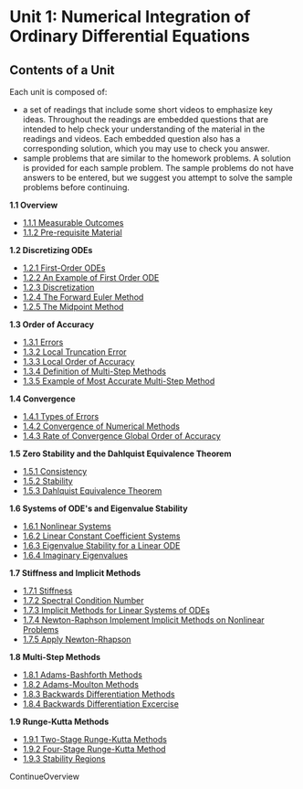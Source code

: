 Unit 1: Numerical Integration of Ordinary Differential Equations
===

Contents of a Unit
------------------

Each unit is composed of:

*   a set of readings that include some short videos to emphasize key ideas. Throughout the readings are embedded questions that are intended to help check your understanding of the material in the readings and videos. Each embedded question also has a corresponding solution, which you may use to check you answer.
*   sample problems that are similar to the homework problems. A solution is provided for each sample problem. The sample problems do not have answers to be entered, but we suggest you attempt to solve the sample problems before continuing.

**1.1 Overview**

*   [1.1.1 Measurable Outcomes](1.1%20Overview.md#111-measurable-outcomes)
*   [1.1.2 Pre-requisite Material](1.1%20Overview.md#112-pre-requisite-material)

**1.2 Discretizing ODEs**

*   [1.2.1 First-Order ODEs](1.2%20Discretizing%20ODEs.md#121-first-order-odes
)
*   [1.2.2 An Example of First Order ODE](1.2%20Discretizing%20ODEs.md#122-an-example-of-first-order-ode)
*   [1.2.3 Discretization](1.2%20Discretizing%20ODEs.md#123-discretization)
*   [1.2.4 The Forward Euler Method](1.2%20Discretizing%20ODEs.md#124-the-forward-euler-method)
*   [1.2.5 The Midpoint Method](1.2%20Discretizing%20ODEs.md#125-the-midpoint-method)

**1.3 Order of Accuracy**

*   [1.3.1 Errors](../../contents/numerical-integration-of-ordinary-differential-equations/order-of-accuracy/index.htm)
*   [1.3.2 Local Truncation Error](../../contents/numerical-integration-of-ordinary-differential-equations/order-of-accuracy/1690r-local-truncation-error/index.htm)
*   [1.3.3 Local Order of Accuracy](../../contents/numerical-integration-of-ordinary-differential-equations/order-of-accuracy/1690r-local-order-of-accuracy/index.htm)
*   [1.3.4 Definition of Multi-Step Methods](../../contents/numerical-integration-of-ordinary-differential-equations/order-of-accuracy/1690r-definition-of-multi-step-methods/index.htm)
*   [1.3.5 Example of Most Accurate Multi-Step Method](../../contents/numerical-integration-of-ordinary-differential-equations/order-of-accuracy/1690r-example-of-most-accurate-multi-step-method/index.htm)

**1.4 Convergence**

*   [1.4.1 Types of Errors](../../contents/numerical-integration-of-ordinary-differential-equations/convergence/index.htm)
*   [1.4.2 Convergence of Numerical Methods](../../contents/numerical-integration-of-ordinary-differential-equations/convergence/1690r-convergence-of-numerical-methods/index.htm)
*   [1.4.3 Rate of Convergence Global Order of Accuracy](../../contents/numerical-integration-of-ordinary-differential-equations/convergence/1690r-rate-of-convergence--global-order-of-accuracy-/index.htm)

**1.5 Zero Stability and the Dahlquist Equivalence Theorem**

*   [1.5.1 Consistency](../../contents/numerical-integration-of-ordinary-differential-equations/zero-stability-and-the-dahlquist-equivalence-theorem/index.htm)
*   [1.5.2 Stability](../../contents/numerical-integration-of-ordinary-differential-equations/zero-stability-and-the-dahlquist-equivalence-theorem/1690r-stability/index.htm)
*   [1.5.3 Dahlquist Equivalence Theorem](../../contents/numerical-integration-of-ordinary-differential-equations/zero-stability-and-the-dahlquist-equivalence-theorem/1690r-dahlquist-equivalence-theorem/index.htm)

**1.6 Systems of ODE's and Eigenvalue Stability**

*   [1.6.1 Nonlinear Systems](../../contents/numerical-integration-of-ordinary-differential-equations/systems-of-odes-and-eigenvalue-stability/index.htm)
*   [1.6.2 Linear Constant Coefficient Systems](../../contents/numerical-integration-of-ordinary-differential-equations/systems-of-odes-and-eigenvalue-stability/1690r-linear-constant-coefficient-systems/index.htm)
*   [1.6.3 Eigenvalue Stability for a Linear ODE](../../contents/numerical-integration-of-ordinary-differential-equations/systems-of-odes-and-eigenvalue-stability/1690r-eigenvalue-stability-for-a-linear-ode/index.htm)
*   [1.6.4 Imaginary Eigenvalues](../../contents/numerical-integration-of-ordinary-differential-equations/systems-of-odes-and-eigenvalue-stability/1690r-imaginary-eigenvalues/index.htm)

**1.7 Stiffness and Implicit Methods**

*   [1.7.1 Stiffness](../../contents/numerical-integration-of-ordinary-differential-equations/stiffness-and-implicit-methods/index.htm)
*   [1.7.2 Spectral Condition Number](../../contents/numerical-integration-of-ordinary-differential-equations/stiffness-and-implicit-methods/1690r-spectral-condition-number/index.htm)
*   [1.7.3 Implicit Methods for Linear Systems of ODEs](../../contents/numerical-integration-of-ordinary-differential-equations/stiffness-and-implicit-methods/1690r-implicit-methods-for-linear-systems-of-odes/index.htm)
*   [1.7.4 Newton-Raphson Implement Implicit Methods on Nonlinear Problems](../../contents/numerical-integration-of-ordinary-differential-equations/stiffness-and-implicit-methods/1690r-newton-raphson-implement-implicit-methods-on-nonlinear-problems/index.htm)
*   [1.7.5 Apply Newton-Rhapson](../../contents/numerical-integration-of-ordinary-differential-equations/stiffness-and-implicit-methods/1690r-apply-newton-rhapson/index.htm)

**1.8 Multi-Step Methods**

*   [1.8.1 Adams-Bashforth Methods](../../contents/numerical-integration-of-ordinary-differential-equations/multi-step-methods/index.htm)
*   [1.8.2 Adams-Moulton Methods](../../contents/numerical-integration-of-ordinary-differential-equations/multi-step-methods/1690r-adams-moulton-methods/index.htm)
*   [1.8.3 Backwards Differentiation Methods](../../contents/numerical-integration-of-ordinary-differential-equations/multi-step-methods/1690r-backwards-differentiation-methods/index.htm)
*   [1.8.4 Backwards Differentiation Excercise](../../contents/numerical-integration-of-ordinary-differential-equations/multi-step-methods/1690r-backwards-differentiation-excercise/index.htm)

**1.9 Runge-Kutta Methods**

*   [1.9.1 Two-Stage Runge-Kutta Methods](../../contents/numerical-integration-of-ordinary-differential-equations/runge-kutta-methods/index.htm)
*   [1.9.2 Four-Stage Runge-Kutta Method](../../contents/numerical-integration-of-ordinary-differential-equations/runge-kutta-methods/1690r-four-stage-runge-kutta-method/index.htm)
*   [1.9.3 Stability Regions](../../contents/numerical-integration-of-ordinary-differential-equations/runge-kutta-methods/1690r-stability-regions/index.htm)

ContinueOverview